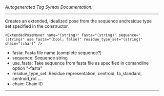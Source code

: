 _Autogenerated Tag Syntax Documentation:_

---
Creates an extended, idealized pose from the sequence andresidue type set specified in the constructor.

```
<ExtendedPoseMover name="(string)" fasta="(string)" sequence="(string)" use_fasta="(bool; false)" residue_type_set="(string)" chain="(char)" />
```

-   fasta: Fasta file name (complete sequence?)
-   sequence: Sequence string
-   use_fasta: Take sequence from fasta file as specified in comandline option "-fasta"
-   residue_type_set: Residue representation, centroid, fa_standard, centroid_rot ....
-   chain: Chain ID

---

